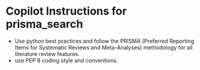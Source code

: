 # Copilot Instructions for prisma_search

- Use python best practices and follow the PRISMA (Preferred Reporting Items for Systematic Reviews and Meta-Analyses) methodology for all literature review features.
- use PEP 8 coding style and conventions.